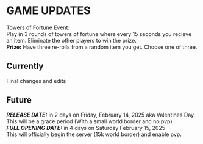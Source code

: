 # GAME UPDATES
Towers of Fortune Event:\
Play in 3 rounds of towers of fortune where every 15 seconds you recieve an item. Eliminate the other players to win the prize.\
**Prize:** Have three re-rolls from a random item you get. Choose one of three.


## Currently
Final changes and edits
## Future
**_RELEASE DATE:_** in 2 days on Friday, February 14, 2025 aka Valentines Day.\
This will be a grace period (With a small world border and no pvp)\
**_FULL OPENING DATE:_** in 4 days on Saturday February 15, 2025\
This will officially begin the server (15k world border) and enable pvp.
